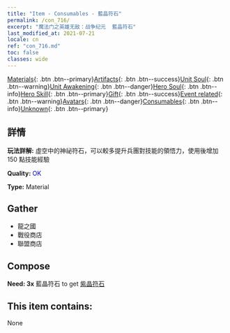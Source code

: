 ```yaml
---
title: "Item - Consumables - 藍晶符石"
permalink: /con_716/
excerpt: "魔法门之英雄无敌：战争纪元  藍晶符石"
last_modified_at: 2021-07-21
locale: cn
ref: "con_716.md"
toc: false
classes: wide
---
```

 [Materials](/ItemsCN/){: .btn .btn--primary}[Artifacts](/ItemsCN/Artifacts/){: .btn .btn--success}[Unit Soul](/ItemsCN/UnitSoul/){: .btn .btn--warning}[Unit Awakening](/ItemsCN/UnitAwakening/){: .btn .btn--danger}[Hero Soul](/ItemsCN/HeroSoul/){: .btn .btn--info}[Hero Skill](/ItemsCN/HeroSkill/){: .btn .btn--primary}[Gift](/ItemsCN/Gift/){: .btn .btn--success}[Event related](/ItemsCN/Events/){: .btn .btn--warning}[Avatars](/ItemsCN/Avatars/){: .btn .btn--danger}[Consumables](/ItemsCN/Consumables/){: .btn .btn--info}[Unknown](/ItemsCN/Unknown/){: .btn .btn--primary}

## 詳情
 **玩法詳解:** 虛空中的神祕符石，可以較多提升兵團對技能的領悟力，使用後增加 150 點技能經驗

 **Quality:** <span style="color: #0000CD">OK</span>

 **Type:** Material

## Gather

*    龍之國 
*    戰役商店 
*    聯盟商店 

## Compose

 **Need: 3x** 藍晶符石 to get [紫晶符石](/cn/Items/con_720/)

## This item contains:

  None

